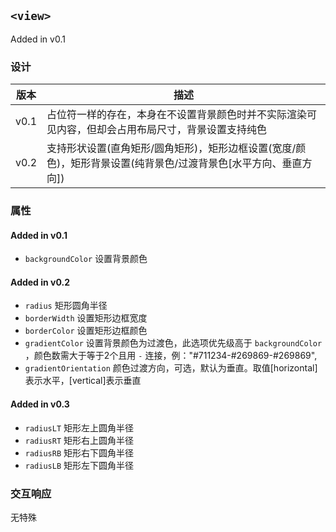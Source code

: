 ## `<view>`

Added in v0.1

### 设计
版本 | 描述
---|---
v0.1 | 占位符一样的存在，本身在不设置背景颜色时并不实际渲染可见内容，但却会占用布局尺寸，背景设置支持纯色
v0.2 | 支持形状设置(直角矩形/圆角矩形)，矩形边框设置(宽度/颜色)，矩形背景设置(纯背景色/过渡背景色[水平方向、垂直方向])

### 属性

#### Added in v0.1
- `backgroundColor` 设置背景颜色

#### Added in v0.2
- `radius` 矩形圆角半径
- `borderWidth` 设置矩形边框宽度
- `borderColor` 设置矩形边框颜色
- `gradientColor` 设置背景颜色为过渡色，此选项优先级高于 `backgroundColor` ，颜色数需大于等于2个且用 `-` 连接，例："#711234-#269869-#269869",
- `gradientOrientation` 颜色过渡方向，可选，默认为垂直。取值[horizontal]表示水平，[vertical]表示垂直

#### Added in v0.3
- `radiusLT` 矩形左上圆角半径
- `radiusRT` 矩形右上圆角半径
- `radiusRB` 矩形右下圆角半径
- `radiusLB` 矩形左下圆角半径

### 交互响应

无特殊
